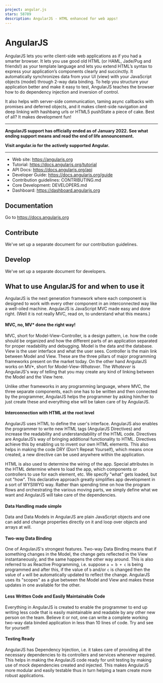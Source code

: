 ```yaml
---
project: angular.js
stars: 58789
description: AngularJS - HTML enhanced for web apps!
---
```


AngularJS
=========

AngularJS lets you write client-side web applications as if you had a smarter browser. It lets you use good old HTML (or HAML, Jade/Pug and friends!) as your template language and lets you extend HTML’s syntax to express your application’s components clearly and succinctly. It automatically synchronizes data from your UI (view) with your JavaScript objects (model) through 2-way data binding. To help you structure your application better and make it easy to test, AngularJS teaches the browser how to do dependency injection and inversion of control.

It also helps with server-side communication, taming async callbacks with promises and deferred objects, and it makes client-side navigation and deep linking with hashbang urls or HTML5 pushState a piece of cake. Best of all? It makes development fun!

* * *

**AngularJS support has officially ended as of January 2022. See what ending support means and read the end of life announcement.**

**Visit angular.io for the actively supported Angular.**

* * *

-   Web site: https://angularjs.org
-   Tutorial: https://docs.angularjs.org/tutorial
-   API Docs: https://docs.angularjs.org/api
-   Developer Guide: https://docs.angularjs.org/guide
-   Contribution guidelines: CONTRIBUTING.md
-   Core Development: DEVELOPERS.md
-   Dashboard: https://dashboard.angularjs.org

Documentation
-------------

Go to https://docs.angularjs.org

Contribute
----------

We've set up a separate document for our contribution guidelines.

Develop
-------

We've set up a separate document for developers.

What to use AngularJS for and when to use it
--------------------------------------------

AngularJS is the next generation framework where each component is designed to work with every other component in an interconnected way like a well-oiled machine. AngularJS is JavaScript MVC made easy and done right. (Well it is not really MVC, read on, to understand what this means.)

#### MVC, no, MV\* done the right way!

MVC, short for Model-View-Controller, is a design pattern, i.e. how the code should be organized and how the different parts of an application separated for proper readability and debugging. Model is the data and the database. View is the user interface and what the user sees. Controller is the main link between Model and View. These are the three pillars of major programming frameworks present on the market today. On the other hand AngularJS works on MV\*, short for Model-View-_Whatever_. The _Whatever_ is AngularJS's way of telling that you may create any kind of linking between the Model and the View here.

Unlike other frameworks in any programming language, where MVC, the three separate components, each one has to be written and then connected by the programmer, AngularJS helps the programmer by asking him/her to just create these and everything else will be taken care of by AngularJS.

#### Interconnection with HTML at the root level

AngularJS uses HTML to define the user's interface. AngularJS also enables the programmer to write new HTML tags (AngularJS Directives) and increase the readability and understandability of the HTML code. Directives are AngularJS’s way of bringing additional functionality to HTML. Directives achieve this by enabling us to invent our own HTML elements. This also helps in making the code DRY (Don't Repeat Yourself), which means once created, a new directive can be used anywhere within the application.

HTML is also used to determine the wiring of the app. Special attributes in the HTML determine where to load the app, which components or controllers to use for each element, etc. We specify "what" gets loaded, but not "how". This declarative approach greatly simplifies app development in a sort of WYSIWYG way. Rather than spending time on how the program flows and orchestrating the various moving parts, we simply define what we want and AngularJS will take care of the dependencies.

#### Data Handling made simple

Data and Data Models in AngularJS are plain JavaScript objects and one can add and change properties directly on it and loop over objects and arrays at will.

#### Two-way Data Binding

One of AngularJS's strongest features. Two-way Data Binding means that if something changes in the Model, the change gets reflected in the View instantaneously, and the same happens the other way around. This is also referred to as Reactive Programming, i.e. suppose `a = b + c` is being programmed and after this, if the value of `b` and/or `c` is changed then the value of `a` will be automatically updated to reflect the change. AngularJS uses its "scopes" as a glue between the Model and View and makes these updates in one available for the other.

#### Less Written Code and Easily Maintainable Code

Everything in AngularJS is created to enable the programmer to end up writing less code that is easily maintainable and readable by any other new person on the team. Believe it or not, one can write a complete working two-way data binded application in less than 10 lines of code. Try and see for yourself!

#### Testing Ready

AngularJS has Dependency Injection, i.e. it takes care of providing all the necessary dependencies to its controllers and services whenever required. This helps in making the AngularJS code ready for unit testing by making use of mock dependencies created and injected. This makes AngularJS more modular and easily testable thus in turn helping a team create more robust applications.
